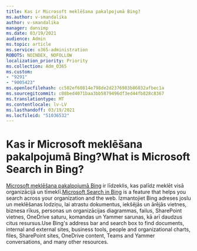 ```yaml
---
title: Kas ir Microsoft meklēšana pakalpojumā Bing?
ms.author: v-smandalika
author: v-smandalika
manager: dansimp
ms.date: 03/19/2021
audience: Admin
ms.topic: article
ms.service: o365-administration
ROBOTS: NOINDEX, NOFOLLOW
localization_priority: Priority
ms.collection: Adm_O365
ms.custom:
- "9291"
- "9005423"
ms.openlocfilehash: cc502ef60814e798de2d2376983b86032afbec1a
ms.sourcegitcommit: c08bed4071baa3bb5879496df3ed44fb828c8367
ms.translationtype: MT
ms.contentlocale: lv-LV
ms.lasthandoff: 03/19/2021
ms.locfileid: "51036532"
---
```

# <a name="what-is-microsoft-search-in-bing"></a><span data-ttu-id="78604-102">Kas ir Microsoft meklēšana pakalpojumā Bing?</span><span class="sxs-lookup"><span data-stu-id="78604-102">What is Microsoft Search in Bing?</span></span>

<span data-ttu-id="78604-103">[Microsoft meklēšana pakalpojumā Bing](https://docs.microsoft.com/deployoffice/microsoft-search-bing#what-is-microsoft-search-in-bing) ir līdzeklis, kas palīdz meklēt visā organizācijā un tīmeklī.</span><span class="sxs-lookup"><span data-stu-id="78604-103">[Microsoft Search in Bing](https://docs.microsoft.com/deployoffice/microsoft-search-bing#what-is-microsoft-search-in-bing) is a feature that helps you search across your organization and the web.</span></span> <span data-ttu-id="78604-104">Izmantojiet Bing adreses joslu un meklēšanas lodziņu, lai atrastu dokumentus, iekšējās un ārējās vietnes, biznesa rīkus, personas un organizācijas diagrammas, failus, SharePoint vietnes, OneDrive saturu, komandas un Yammer sarunas, kā arī daudzus citus resursus.</span><span class="sxs-lookup"><span data-stu-id="78604-104">Use Bing's address bar and search box to find documents, internal and external sites, business tools, people and organizational charts, files, SharePoint sites, OneDrive content, Teams and Yammer conversations, and many other resources.</span></span>